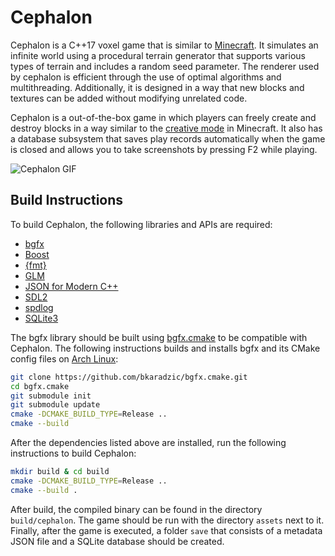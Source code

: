 # Cephalon
Cephalon is a C++17 voxel game that is similar to [Minecraft](https://www.minecraft.net/en-us). It simulates an infinite world using a procedural terrain generator that supports various types of terrain and includes a random seed parameter. The renderer used by cephalon is efficient through the use of optimal algorithms and multithreading. Additionally, it is designed in a way that new blocks and textures can be added without modifying unrelated code.

Cephalon is a out-of-the-box game in which players can freely create and destroy blocks in a way similar to the [creative mode](https://minecraft.fandom.com/wiki/Creative) in Minecraft. It also has a database subsystem that saves play records automatically when the game is closed and allows you to take screenshots by pressing F2 while playing.

![Cephalon GIF](docs/assets/cephalon.gif)

## Build Instructions
To build Cephalon, the following libraries and APIs are required:

* [bgfx](https://bkaradzic.github.io/bgfx/index.html)
* [Boost](https://www.boost.org/)
* [{fmt}](https://github.com/fmtlib/fmt)
* [GLM](https://glm.g-truc.net/)
* [JSON for Modern C++](https://json.nlohmann.me/)
* [SDL2](https://www.libsdl.org/index.php)
* [spdlog](https://github.com/gabime/spdlog)
* [SQLite3](https://www.sqlite.org/index.html)

The bgfx library should be built using [bgfx.cmake](https://github.com/bkaradzic/bgfx.cmake) to be compatible with Cephalon. The following instructions builds and installs bgfx and its CMake config files on [Arch Linux](https://archlinux.org/):

```sh
git clone https://github.com/bkaradzic/bgfx.cmake.git
cd bgfx.cmake
git submodule init
git submodule update
cmake -DCMAKE_BUILD_TYPE=Release ..
cmake --build
```

After the dependencies listed above are installed, run the following instructions to build Cephalon:
```sh
mkdir build & cd build
cmake -DCMAKE_BUILD_TYPE=Release ..
cmake --build .
```

After build, the compiled binary can be found in the directory `build/cephalon`. The game should be run with the directory `assets` next to it. Finally, after the game is executed, a folder `save` that consists of a metadata JSON file and a SQLite database should be created.
